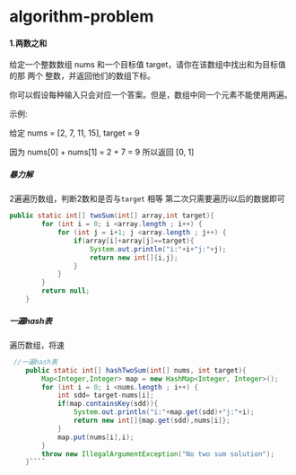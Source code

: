 # algorithm-problem
#### 1.两数之和
  给定一个整数数组 nums 和一个目标值 target，请你在该数组中找出和为目标值的那 两个 整数，并返回他们的数组下标。

  你可以假设每种输入只会对应一个答案。但是，数组中同一个元素不能使用两遍。

  示例:

  给定 nums = [2, 7, 11, 15], target = 9

  因为 nums[0] + nums[1] = 2 + 7 = 9
  所以返回 [0, 1]

##### 暴力解
  2遍遍历数组，判断2数和是否与`target` 相等
  第二次只需要遍历i以后的数据即可
  ````java
 public static int[] twoSum(int[] array,int target){
          for (int i = 0; i <array.length ; i++) {
              for (int j = i+1; j <array.length ; j++) {
                  if(array[i]+array[j]==target){
                      System.out.println("i:"+i+"j:"+j);
                      return new int[]{i,j};
                  }
              }
          }
          return null;
      }
  ````
##### 一遍hash表
  遍历数组，将速
  ````java
   //一遍hash表
      public static int[] hashTwoSum(int[] nums, int target){
          Map<Integer,Integer> map = new HashMap<Integer, Integer>();
          for (int i = 0; i <nums.length ; i++) {
              int sdd= target-nums[i];
              if(map.containsKey(sdd)){
                  System.out.println("i:"+map.get(sdd)+"j:"+i);
                  return new int[]{map.get(sdd),nums[i]};
              }
              map.put(nums[i],i);
          }
          throw new IllegalArgumentException("No two sum solution");
      }````
